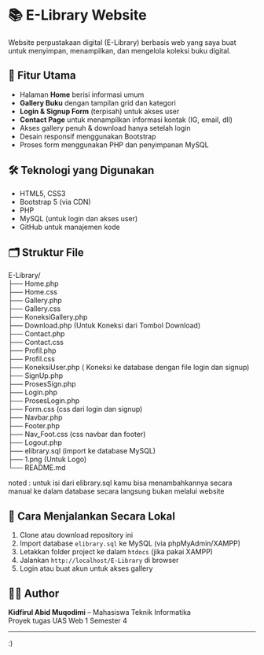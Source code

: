 # 📚 E-Library Website

Website perpustakaan digital (E-Library) berbasis web yang saya buat untuk menyimpan, menampilkan, dan mengelola koleksi buku digital.

## 🧩 Fitur Utama
- Halaman **Home** berisi informasi umum
- **Gallery Buku** dengan tampilan grid dan kategori
- **Login & Signup Form** (terpisah) untuk akses user
- **Contact Page** untuk menampilkan informasi kontak (IG, email, dll)
- Akses gallery penuh & download hanya setelah login
- Desain responsif menggunakan Bootstrap
- Proses form menggunakan PHP dan penyimpanan MySQL

## 🛠️ Teknologi yang Digunakan
- HTML5, CSS3
- Bootstrap 5 (via CDN)
- PHP
- MySQL (untuk login dan akses user)
- GitHub untuk manajemen kode

## 🗂️ Struktur File
E-Library/   <br>
├── Home.php <br>
├── Home.css <br>
├── Gallery.php <br>
├── Gallery.css <br>
├── KoneksiGallery.php <br>
├── Download.php (Untuk Koneksi dari Tombol Download) <br>
├── Contact.php <br>
├── Contact.css <br>
├── Profil.php <br>
├── Profil.css <br>
├── KoneksiUser.php ( Koneksi ke database dengan file login dan signup) <br>
├── SignUp.php <br>
├── ProsesSign.php <br>
├── Login.php <br>
├── ProsesLogin.php <br>
├── Form.css (css dari login dan signup) <br>
├── Navbar.php <br>
├── Footer.php <br>
├── Nav_Foot.css (css navbar dan footer) <br>
├── Logout.php <br>
├── elibrary.sql (import ke database MySQL) <br>
├── 1.png (Untuk Logo) <br>
└── README.md <br>

noted : untuk isi dari elibrary.sql kamu bisa menambahkannya secara manual ke dalam database secara langsung bukan melalui website 

## 📌 Cara Menjalankan Secara Lokal
1. Clone atau download repository ini
2. Import database `elibrary.sql` ke MySQL (via phpMyAdmin/XAMPP)
3. Letakkan folder project ke dalam `htdocs` (jika pakai XAMPP)
4. Jalankan `http://localhost/E-Library` di browser
5. Login atau buat akun untuk akses gallery

## 👨‍💻 Author
**Kidfirul Abid Muqodimi** – Mahasiswa Teknik Informatika  
Proyek tugas UAS Web 1 Semester 4

---
:)
